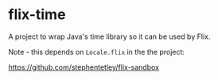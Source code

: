 # flix-time

A project to wrap Java's time library so it can be used by Flix.

Note - this depends on `Locale.flix` in the the project:

https://github.com/stephentetley/flix-sandbox

